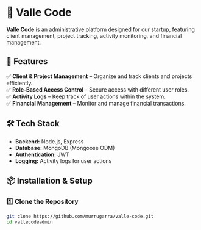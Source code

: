 # 🌟 Valle Code  

**Valle Code** is an administrative platform designed for our startup, featuring client management, project tracking, activity monitoring, and financial management.  

## 🚀 Features  
✅ **Client & Project Management** – Organize and track clients and projects efficiently.  
✅ **Role-Based Access Control** – Secure access with different user roles.  
✅ **Activity Logs** – Keep track of user actions within the system.  
✅ **Financial Management** – Monitor and manage financial transactions.  

## 🛠️ Tech Stack  
- **Backend:** Node.js, Express  
- **Database:** MongoDB (Mongoose ODM)  
- **Authentication:** JWT  
- **Logging:** Activity logs for user actions  

## 📦 Installation & Setup  

### 1️⃣ Clone the Repository  
```bash
git clone https://github.com/murrugarra/valle-code.git
cd vallecodeadmin
